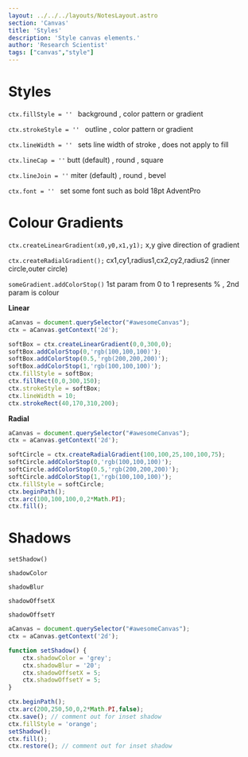```yaml
---
layout: ../../../layouts/NotesLayout.astro
section: 'Canvas'
title: 'Styles'
description: 'Style canvas elements.'
author: 'Research Scientist'
tags: ["canvas","style"]
---
```


# Styles

`ctx.fillStyle = '' ` background , color pattern or gradient

`ctx.strokeStyle = '' ` outline , color pattern or gradient

`ctx.lineWidth = '' ` sets line width of stroke , does not apply to fill

`ctx.lineCap = ''` butt (default) , round , square

`ctx.lineJoin = ''` miter (default) , round , bevel

`ctx.font = '' ` set some font such as bold 18pt AdventPro

# Colour Gradients

`ctx.createLinearGradient(x0,y0,x1,y1);` x,y give direction of gradient

`ctx.createRadialGradient();` cx1,cy1,radius1,cx2,cy2,radius2 (inner circle,outer circle)

`someGradient.addColorStop()` 1st param from 0 to 1 represents % , 2nd param is colour

**Linear**

```javascript
aCanvas = document.querySelector("#awesomeCanvas");
ctx = aCanvas.getContext('2d');

softBox = ctx.createLinearGradient(0,0,300,0);
softBox.addColorStop(0,'rgb(100,100,100)');
softBox.addColorStop(0.5,'rgb(200,200,200)');
softBox.addColorStop(1,'rgb(100,100,100)');
ctx.fillStyle = softBox;
ctx.fillRect(0,0,300,150);
ctx.strokeStyle = softBox;
ctx.lineWidth = 10;
ctx.strokeRect(40,170,310,200);
```

**Radial**

```javascript
aCanvas = document.querySelector("#awesomeCanvas");
ctx = aCanvas.getContext('2d');

softCircle = ctx.createRadialGradient(100,100,25,100,100,75);
softCircle.addColorStop(0,'rgb(100,100,100)');
softCircle.addColorStop(0.5,'rgb(200,200,200)');
softCircle.addColorStop(1,'rgb(100,100,100)');
ctx.fillStyle = softCircle;
ctx.beginPath();
ctx.arc(100,100,100,0,2*Math.PI);
ctx.fill();
```

# Shadows

`setShadow()`

`shadowColor`

`shadowBlur`

`shadowOffsetX`

`shadowOffsetY`

```javascript
aCanvas = document.querySelector("#awesomeCanvas");
ctx = aCanvas.getContext('2d');

function setShadow() {
    ctx.shadowColor = 'grey';
    ctx.shadowBlur = '20';
    ctx.shadowOffsetX = 5;
    ctx.shadowOffsetY = 5;
}

ctx.beginPath();
ctx.arc(200,250,50,0,2*Math.PI,false);
ctx.save(); // comment out for inset shadow
ctx.fillStyle = 'orange';
setShadow();
ctx.fill();
ctx.restore(); // comment out for inset shadow
```
